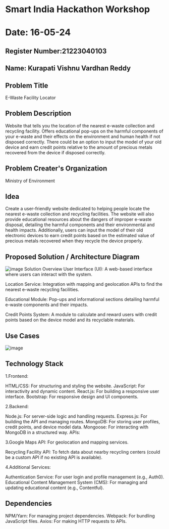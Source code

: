 # Smart India Hackathon Workshop
# Date: 16-05-24
## Register Number:21223040103
## Name: Kurapati Vishnu Vardhan Reddy
## Problem Title
E-Waste Facility Locator
## Problem Description
Website that tells you the location of the nearest e-waste collection and recycling facility. Offers educational pop-ups on the harmful components of your e-waste and their effects on the environment and human health if not disposed correctly. There could be an option to input the model of your old device and earn credit points relative to the amount of precious metals recovered from the device if disposed correctly.
## Problem Creater's Organization
Ministry of Environment

## Idea
Create a user-friendly website dedicated to helping people locate the nearest e-waste collection and recycling facilities. The website will also provide educational resources about the dangers of improper e-waste disposal, detailing the harmful components and their environmental and health impacts. Additionally, users can input the model of their old electronic devices to earn credit points based on the estimated value of precious metals recovered when they recycle the device properly.


## Proposed Solution / Architecture Diagram
![image](https://github.com/mrv-1705/SIHPS/assets/114565075/b7b43a33-5937-4bee-a8c5-a9fba67c563f)
Solution Overview
User Interface (UI): A web-based interface where users can interact with the system.

Location Service: Integration with mapping and geolocation APIs to find the nearest e-waste recycling facilities.

Educational Module: Pop-ups and informational sections detailing harmful e-waste components and their impacts.

Credit Points System: A module to calculate and reward users with credit points based on the device model and its recyclable materials.

## Use Cases
![image](https://github.com/mrv-1705/SIHPS/assets/114565075/1c1ea9a7-e67b-43e0-bc61-65135a8a73d1)



## Technology Stack
1.Frontend:

HTML/CSS: For structuring and styling the website.
JavaScript: For interactivity and dynamic content.
React.js: For building a responsive user interface.
Bootstrap: For responsive design and UI components.

2.Backend:

Node.js: For server-side logic and handling requests.
Express.js: For building the API and managing routes.
MongoDB: For storing user profiles, credit points, and device model data.
Mongoose: For interacting with MongoDB in a structured way.
APIs:

3.Google Maps API: For geolocation and mapping services.

Recycling Facility API: To fetch data about nearby recycling centers (could be a custom API if no existing API is available).

4.Additional Services:

Authentication Service: For user login and profile management (e.g., Auth0).
Educational Content Management System (CMS): For managing and updating educational content (e.g., Contentful).






## Dependencies
NPM/Yarn: For managing project dependencies.
Webpack: For bundling JavaScript files.
Axios: For making HTTP requests to APIs.

